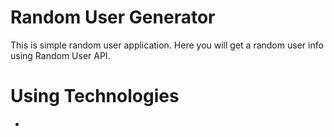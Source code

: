 # Random User Generator 

This is simple random user application. Here you will get a random user info using Random User API.

# Using Technologies
- 